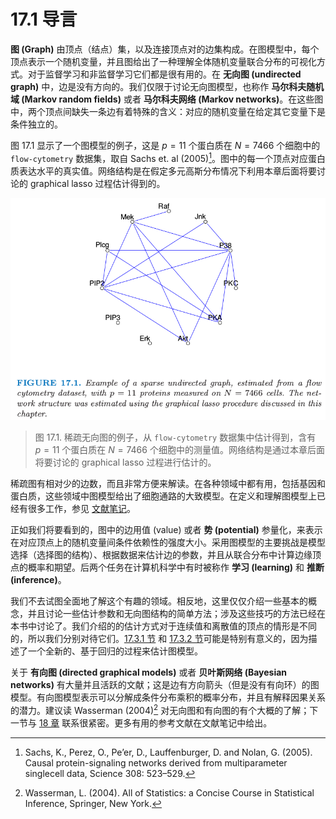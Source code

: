 # 17.1 导言

**图 (Graph)** 由顶点（结点）集，以及连接顶点对的边集构成。在图模型中，每个顶点表示一个随机变量，并且图给出了一种理解全体随机变量联合分布的可视化方式。对于监督学习和非监督学习它们都是很有用的。在 **无向图 (undirected graph)** 中，边是没有方向的。我们仅限于讨论无向图模型，也称作 **马尔科夫随机域 (Markov random fields)** 或者 **马尔科夫网络 (Markov networks)**。在这些图中，两个顶点间缺失一条边有着特殊的含义：对应的随机变量在给定其它变量下是条件独立的。

图 17.1 显示了一个图模型的例子，这是 $p=11$ 个蛋白质在 $N=7466$ 个细胞中的 `flow-cytometry` 数据集，取自 Sachs et. al (2005)[^1]。图中的每一个顶点对应蛋白质表达水平的真实值。网络结构是在假定多元高斯分布情况下利用本章后面将要讨论的 graphical lasso 过程估计得到的。

![](../img/17/fig17.1.png)

> 图 17.1. 稀疏无向图的例子，从 `flow-cytometry` 数据集中估计得到，含有 $p=11$ 个蛋白质在 $N=7466$ 个细胞中的测量值。网络结构是通过本章后面将要讨论的 graphical lasso 过程进行估计的。

稀疏图有相对少的边数，而且非常方便来解读。在各种领域中都有用，包括基因和蛋白质，这些领域中图模型给出了细胞通路的大致模型。在定义和理解图模型上已经有很多工作，参见 [文献笔记](Bibliographic-Notes/index.html)。

正如我们将要看到的，图中的边用值 (value) 或者 **势 (potential)** 参量化，来表示在对应顶点上的随机变量间条件依赖性的强度大小。采用图模型的主要挑战是模型选择（选择图的结构）、根据数据来估计边的参数，并且从联合分布中计算边缘顶点的概率和期望。后两个任务在计算机科学中有时被称作 **学习 (learning)** 和 **推断(inference)**。

我们不去试图全面地了解这个有趣的领域。相反地，这里仅仅介绍一些基本的概念，并且讨论一些估计参数和无向图结构的简单方法；涉及这些技巧的方法已经在本书中讨论了。我们介绍的的估计方式对于连续值和离散值的顶点的情形是不同的，所以我们分别对待它们。[17.3.1 节](17.3-Undirected-Graphical-Models-for-Continuous-Variables/index.html#_1) 和 [17.3.2 节](17.3-Undirected-Graphical-Models-for-Continuous-Variables/index.html#_2)可能是特别有意义的，因为描述了一个全新的、基于回归的过程来估计图模型。

关于 **有向图 (directed graphical models)** 或者 **贝叶斯网络 (Bayesian networks)** 有大量并且活跃的文献；这是边有方向箭头（但是没有有向环）的图模型。有向图模型表示可以分解成条件分布乘积的概率分布，并且有解释因果关系的潜力。建议读 Wasserman (2004)[^2] 对无向图和有向图的有个大概的了解；下一节与 [18 章](../18-High-Dimensional-Problems/18.1-When-p-is-Much-Bigger-than-N/index.html) 联系很紧密。更多有用的参考文献在文献笔记中给出。

[^1]: Sachs, K., Perez, O., Pe’er, D., Lauffenburger, D. and Nolan, G. (2005). Causal protein-signaling networks derived from multiparameter singlecell data, Science 308: 523–529.
[^2]: Wasserman, L. (2004). All of Statistics: a Concise Course in Statistical Inference, Springer, New York.
